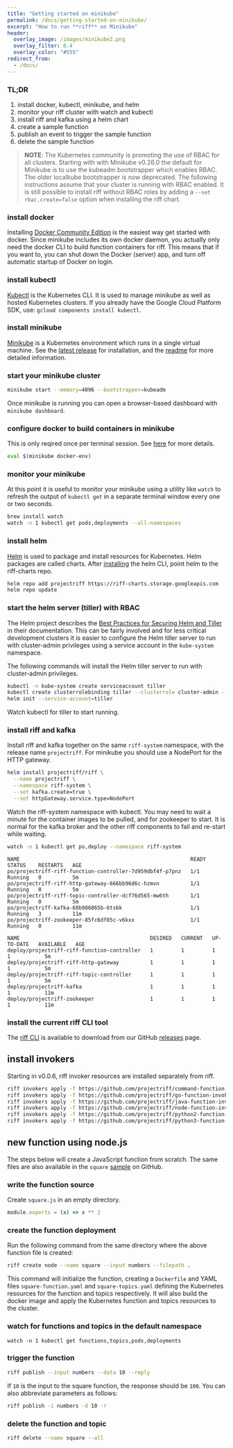 ```yaml
---
title: "Getting started on minikube"
permalink: /docs/getting-started-on-minikube/
excerpt: "How to run **riff** on Minikube"
header:
  overlay_image: /images/minikube2.png
  overlay_filter: 0.4
  overlay_color: "#555"
redirect_from:
  - /docs/
---
```


### TL;DR
1. install docker, kubectl, minikube, and helm
2. monitor your riff cluster with watch and kubectl
3. install riff and kafka using a helm chart
4. create a sample function
5. publish an event to trigger the sample function
6. delete the sample function

> **NOTE**: The Kubernetes community is promoting the use of RBAC for all clusters.
Starting with with Minikube v0.26.0 the default for Minikube is to use the kubeadm bootstrapper which enables RBAC.
The older localkube bootstrapper is now deprecated.
The following instructions assume that your cluster is running with RBAC enabled.
It is still possible to install riff without RBAC roles by adding a `--set rbac.create=false` option when installing the riff chart.

### install docker
Installing [Docker Community Edition](https://www.docker.com/community-edition) is the easiest way get started with docker. Since minikube includes its own docker daemon, you actually only need the docker CLI to build function containers for riff. This means that if you want to, you can shut down the Docker (server) app, and turn off automatic startup of Docker on login.

### install kubectl
[Kubectl](https://kubernetes.io/docs/tasks/tools/install-kubectl/) is the Kubernetes CLI. It is used to manage minikube as well as hosted Kubernetes clusters. If you already have the Google Cloud Platform SDK, use: `gcloud components install kubectl`.

### install minikube
[Minikube](https://kubernetes.io/docs/tasks/tools/install-minikube/) is a Kubernetes environment which runs in a single virtual machine. See the [latest release](https://github.com/kubernetes/minikube/releases) for installation, and the [readme](https://github.com/kubernetes/minikube/blob/master/README.md) for more detailed information.

### start your minikube cluster

```sh
minikube start --memory=4096 --bootstrapper=kubeadm
```

Once minikube is running you can open a browser-based dashboard with `minikube dashboard`.

### configure docker to build containers in minikube
This is only reqired once per terminal session. See [here](https://kubernetes.io/docs/getting-started-guides/minikube/#reusing-the-docker-daemon) for more details.

```sh
eval $(minikube docker-env)
```

### monitor your minikube
At this point it is useful to monitor your minikube using a utility like `watch` to refresh the output of `kubectl get` in a separate terminal window every one or two seconds.
```sh
brew install watch
watch -n 1 kubectl get pods,deployments --all-namespaces
```

### install helm
[Helm](https://docs.helm.sh/using_helm/#installing-helm) is used to package and install resources for Kubernetes. Helm packages are called charts. After [installing](https://docs.helm.sh/using_helm/#installing-helm) the helm CLI, point helm to the riff-charts repo.

```sh
helm repo add projectriff https://riff-charts.storage.googleapis.com
helm repo update
```

### start the helm server (tiller) with RBAC

The Helm project describes the [Best Practices for Securing Helm and Tiller](https://docs.helm.sh/using_helm/#best-practices-for-securing-helm-and-tiller) in their documentation. This can be fairly involved and for less critical development clusters it is easier to configure the Helm tiller server to run with cluster-admin privileges using a service account in the `kube-system` namespace.

The following commands will install the Helm tiller server to run with cluster-admin privileges.

```sh
kubectl -n kube-system create serviceaccount tiller
kubectl create clusterrolebinding tiller --clusterrole cluster-admin --serviceaccount=kube-system:tiller
helm init --service-account=tiller
```

Watch kubectl for tiller to start running.

### install riff and kafka
Install riff and kafka together on the same `riff-system` namespace, with the release name `projectriff`. For minikube you should use a NodePort for the HTTP gateway.

```sh
helm install projectriff/riff \
  --name projectriff \
  --namespace riff-system \
  --set kafka.create=true \
  --set httpGateway.service.type=NodePort
```

Watch the riff-system namespace with kubectl. You may need to wait a minute for the container images to be pulled, and for zookeeper to start. It is normal for the kafka broker and the other riff components to fail and re-start while waiting.

```sh
watch -n 1 kubectl get po,deploy --namespace riff-system
```

```
NAME                                                       READY     STATUS    RESTARTS   AGE
po/projectriff-riff-function-controller-7d959dbf4f-p7pnz   1/1       Running   0          5m
po/projectriff-riff-http-gateway-666bb96d6c-hzmvn          1/1       Running   0          5m
po/projectriff-riff-topic-controller-dcf76d565-mw6th       1/1       Running   0          5m
po/projectriff-kafka-68b986865b-6tsbk                      1/1       Running   3          11m
po/projectriff-zookeeper-85fc6df85c-v6kxx                  1/1       Running   0          11m

NAME                                          DESIRED   CURRENT   UP-TO-DATE   AVAILABLE   AGE
deploy/projectriff-riff-function-controller   1         1         1            1           5m
deploy/projectriff-riff-http-gateway          1         1         1            1           5m
deploy/projectriff-riff-topic-controller      1         1         1            1           5m
deploy/projectriff-kafka                      1         1         1            1           11m
deploy/projectriff-zookeeper                  1         1         1            1           11m
```

### install the current riff CLI tool

The [riff CLI](https://github.com/projectriff/riff/tree/master/riff-cli) is available to download from our GitHub [releases](https://github.com/projectriff/riff/releases) page.

## install invokers
Starting in v0.0.6, riff invoker resources are installed separately from riff.

```bash
riff invokers apply -f https://github.com/projectriff/command-function-invoker/raw/v0.0.6/command-invoker.yaml
riff invokers apply -f https://github.com/projectriff/go-function-invoker/raw/v0.0.2/go-invoker.yaml
riff invokers apply -f https://github.com/projectriff/java-function-invoker/raw/v0.0.5-sr.1/java-invoker.yaml
riff invokers apply -f https://github.com/projectriff/node-function-invoker/raw/v0.0.6/node-invoker.yaml
riff invokers apply -f https://github.com/projectriff/python2-function-invoker/raw/v0.0.6/python2-invoker.yaml
riff invokers apply -f https://github.com/projectriff/python3-function-invoker/raw/v0.0.6/python3-invoker.yaml
```

## new function using node.js
The steps below will create a JavaScript function from scratch. The same files are also available in the `square` [sample](https://github.com/projectriff/riff/blob/master/samples/node/square/) on GitHub.

### write the function source
Create `square.js` in an empty directory.
```js
module.exports = (x) => x ** 2
```

### create the function deployment
Run the following command from the same directory where the above function file is created:

```bash
riff create node --name square --input numbers --filepath .
```
This command will initialize the function, creating a `Dockerfile` and YAML files `square-function.yaml` and `square-topics.yaml`
defining the Kubernetes resources for the function and topics respectively. It will also build the docker image and apply the Kubernetes function and topics resources to the cluster.

### watch for functions and topics in the default namespace

```
watch -n 1 kubectl get functions,topics,pods,deployments
```

### trigger the function
```bash
riff publish --input numbers --data 10 --reply
```
If `10` is the input to the square function, the response should be `100`.
You can also abbreviate parameters as follows:

```bash
riff publish -i numbers -d 10 -r
```

### delete the function and topic

```bash
riff delete --name square --all
```

